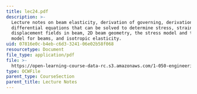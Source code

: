 ```yaml
---
title: lec24.pdf
description: >-
  Lecture notes on beam elasticity, derivation of governing, derivation of
  differential equations that can be solved to determine stress, strain and
  displacement fields in beam, 2D beam geometry, the stress model and the strain
  model for beams, and isotropic elasticity.
uid: 07816e0c-b4eb-c6d3-3241-06e02b58f068
resourcetype: Document
file_type: application/pdf
file: >-
  https://open-learning-course-data-rc.s3.amazonaws.com/1-050-engineering-mechanics-i-fall-2007/07816e0cb4ebc6d3324106e02b58f068_lec24.pdf
type: OCWFile
parent_type: CourseSection
parent_title: Lecture Notes
---
```

